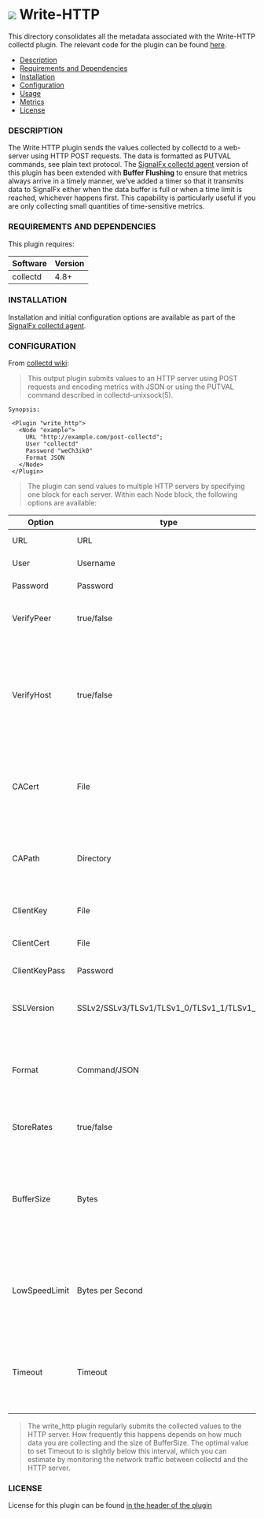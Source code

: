 # ![](https://github.com/signalfx/integrations/blob/master/collectd/img/integrations_collectd.png) Write-HTTP

This directory consolidates all the metadata associated with the Write-HTTP collectd plugin. The relevant code for the plugin can be found [here](https://github.com/signalfx/collectd/blob/master/src/write_http.c).

- [Description](#description)
- [Requirements and Dependencies](#requirements-and-dependencies)
- [Installation](#installation)
- [Configuration](#configuration)
- [Usage](#usage)
- [Metrics](#metrics)
- [License](#license)

### DESCRIPTION

The Write HTTP plugin sends the values collected by collectd to a web-server using HTTP POST requests. The data is formatted as PUTVAL commands, see plain text protocol. The [SignalFx collectd agent](https://github.com/signalfx/collectd) version of this plugin has been extended with **Buffer Flushing** to ensure that metrics always arrive in a timely manner, we’ve added a timer so that it transmits data to SignalFx either when the data buffer is full or when a time limit is reached, whichever happens first. This capability is particularly useful if you are only collecting small quantities of time-sensitive metrics.

### REQUIREMENTS AND DEPENDENCIES

This plugin requires:

| Software | Version |
|----------|---------|
| collectd |  4.8+   |

### INSTALLATION

Installation and initial configuration options are available as part of the [SignalFx collectd agent](https://github.com/signalfx/integrations/tree/master/collectd).


### CONFIGURATION

From [collectd wiki](https://collectd.org/documentation/manpages/collectd.conf.5.shtml#plugin_write_http):

>This output plugin submits values to an HTTP server using POST requests and encoding metrics with JSON or using the PUTVAL command described in collectd-unixsock(5).

```
Synopsis:

 <Plugin "write_http">
   <Node "example">
     URL "http://example.com/post-collectd";
     User "collectd"
     Password "weCh3ik0"
     Format JSON
   </Node>
 </Plugin>
```
> The plugin can send values to multiple HTTP servers by specifying one <Node Name> block for each server. Within each Node block, the following options are available:

| Option | type | description |
|----------|---------|---------------------|
|URL| URL|URL to which the values are submitted to. Mandatory.|
|User| Username|Optional user name needed for authentication.|
|Password| Password|Optional password needed for authentication.|
|VerifyPeer| true/false|Enable or disable peer SSL certificate verification. See http://curl.haxx.se/docs/sslcerts.html for details. Enabled by default.|
|VerifyHost| true/false|Enable or disable peer host name verification. If enabled, the plugin checks if the Common Name or a Subject Alternate Name field of the SSL certificate matches the host name provided by the URL option. If this identity check fails, the connection is aborted. Obviously, only works when connecting to a SSL enabled server. Enabled by default.|
|CACert |File|File that holds one or more SSL certificates. If you want to use HTTPS you will possibly need this option. What CA certificates come bundled with libcurl and are checked by default depends on the distribution you use.|
|CAPath| Directory|Directory holding one or more CA certificate files. You can use this if for some reason all the needed CA certificates aren't in the same file and can't be pointed to using the CACert option. Requires libcurl to be built against OpenSSL.|
|ClientKey| File|File that holds the private key in PEM format to be used for certificate-based authentication.|
|ClientCert| File|File that holds the SSL certificate to be used for certificate-based authentication.|
|ClientKeyPass| Password|Password required to load the private key in ClientKey.|
|SSLVersion | SSLv2/SSLv3/TLSv1/TLSv1\_0/TLSv1\_1/TLSv1\_2|Define which SSL protocol version must be used. By default libcurl will attempt to figure out the remote SSL protocol version. See curl\_easy\_setopt(3) for more details.|
|Format |Command/JSON|Format of the output to generate. If set to Command, will create output that is understood by the Exec and UnixSock plugins. When set to JSON, will create output in the JavaScript Object Notation (JSON). Defaults to Command.|
|StoreRates| true/false|If set to true, convert counter values to rates. If set to false (the default) counter values are stored as is, i.e. as an increasing integer number.|
|BufferSize| Bytes|Sets the send buffer size to Bytes. By increasing this buffer, less HTTP requests will be generated, but more metrics will be batched / metrics are cached for longer before being sent, introducing additional delay until they are available on the server side. Bytes must be at least 1024 and cannot exceed the size of an int, i.e. 2 GByte. Defaults to 4096.|
|LowSpeedLimit| Bytes per Second|Sets the minimal transfer rate in Bytes per Second below which the connection with the HTTP server will be considered too slow and aborted. All the data submitted over this connection will probably be lost. Defaults to 0, which means no minimum transfer rate is enforced.|
|Timeout| Timeout|Sets the maximum time in milliseconds given for HTTP POST operations to complete. When this limit is reached, the POST operation will be aborted, and all the data in the current send buffer will probably be lost. Defaults to 0, which means the connection never times out.|

>The write_http plugin regularly submits the collected values to the HTTP server. How frequently this happens depends on how much data you are collecting and the size of BufferSize. The optimal value to set Timeout to is slightly below this interval, which you can estimate by monitoring the network traffic between collectd and the HTTP server.


### LICENSE

License for this plugin can be found [in the header of the plugin](https://github.com/signalfx/collectd/blob/master/src/write_http.c)
